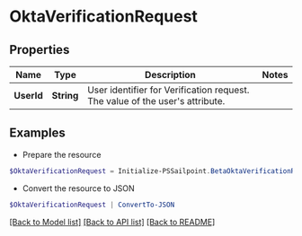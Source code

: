 # OktaVerificationRequest
## Properties

Name | Type | Description | Notes
------------ | ------------- | ------------- | -------------
**UserId** | **String** | User identifier for Verification request. The value of the user&#39;s attribute. | 

## Examples

- Prepare the resource
```powershell
$OktaVerificationRequest = Initialize-PSSailpoint.BetaOktaVerificationRequest  -UserId example@mail.com
```

- Convert the resource to JSON
```powershell
$OktaVerificationRequest | ConvertTo-JSON
```

[[Back to Model list]](../README.md#documentation-for-models) [[Back to API list]](../README.md#documentation-for-api-endpoints) [[Back to README]](../README.md)

